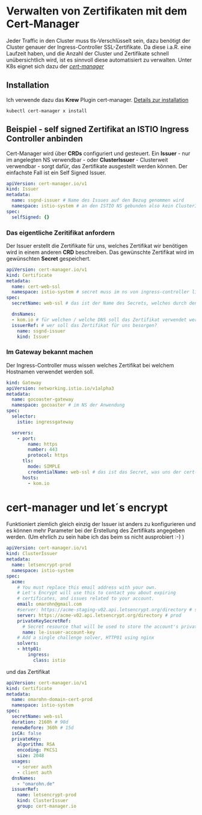 # Verwalten von Zertifikaten mit dem Cert-Manager

Jeder Traffic in den Cluster muss tls-Verschlüsselt sein, dazu benötigt der Cluster genauer der Ingress-Controller SSL-Zertifikate. Da diese i.a.R. eine Laufzeit haben, und die Anzahl der Cluster und Zertifikate schnell unübersichtlich wird, ist es sinnvoll diese automatisiert zu verwalten. Unter K8s eignet sich dazu der [*cert-manager*](https://cert-manager.io/docs/)

## Installation

Ich verwende dazu das **Krew** Plugin cert-manager. [Details zur installation](https://cert-manager.io/docs/installation/)

`kubectl cert-manager x install`

## Beispiel - self signed Zertifikat an ISTIO Ingress Controller anbinden

Cert-Manager wird über **CRDs** configuriert und gesteuert. Ein **Issuer** - nur im angelegten NS verwendbar - oder **ClusterIssuer** - Clusterweit verwendbar - sorgt dafür, das Zertifikate ausgestellt werden können. Der einfachste Fall ist ein Self Signed Issuer.

```yaml
apiVersion: cert-manager.io/v1
kind: Issuer
metadata:
  name: ssgnd-issuer # Name des Issues auf den Bezug genommen wird
  namespace: istio-system # an den ISTIO NS gebunden also kein ClusterIssuer, da der Ingress Controller die Secrets im NS von ISTIO benötigt.
spec:
  selfSigned: {}
```

### Das eigentliche Zeritifikat anfordern

Der Issuer erstellt die Zertifikate für uns, welches Zertifikat wir benötigen wird in einem anderen **CRD** beschreiben. Das gewünschte Zertifikat wird im gewünschten **Secret** gespeichert.

```yaml
apiVersion: cert-manager.io/v1
kind: Certificate
metadata:
  name: cert-web-ssl
  namespace: istio-system # secret muss im ns von ingress-controller liegen 
spec:
  secretName: web-ssl # das ist der Name des Secrets, welches durch den cert-manager angelegt werden soll

  dnsNames:
  - kom.io # für welchen / welche DNS soll das Zertifikat verwendet werden
  issuerRef: # wer soll das Zertifikat für uns besorgen?
    name: ssgnd-issuer
    kind: Issuer

```

### Im Gateway bekannt machen

Der Ingress-Controller muss wissen welches Zertifikat bei welchem Hostnamen verwendet werden soll.

```yaml
kind: Gateway
apiVersion: networking.istio.io/v1alpha3
metadata:
  name: gocoaster-gateway
  namespace: gocoaster # im NS der Anwendung
spec:
  selector:
    istio: ingressgateway

  servers:
    - port:
        name: https
        number: 443
        protocol: https
      tls:
        mode: SIMPLE
        credentialName: web-ssl # das ist das Secret, was uns der cert-manager angelegt hat
      hosts:
        - kom.io  
```

# cert-manager und let´s encrypt

Funktioniert ziemlich gleich einzig der Issuer ist anders zu konfigurieren und es können mehr Parameter bei der Erstellung des Zertifikats angegeben werden. (Um ehrlich zu sein habe ich das beim ss nicht ausprobiert :-) )

```yaml
apiVersion: cert-manager.io/v1
kind: ClusterIssuer
metadata:
  name: letsencrypt-prod
  namespace: istio-system
spec:
  acme:
    # You must replace this email address with your own.
    # Let's Encrypt will use this to contact you about expiring
    # certificates, and issues related to your account.
    email: omarohn@gmail.com
    #server: https://acme-staging-v02.api.letsencrypt.org/directory # stage
    server: https://acme-v02.api.letsencrypt.org/directory # prod
    privateKeySecretRef:
      # Secret resource that will be used to store the account's private key.
      name: le-issuer-account-key
    # Add a single challenge solver, HTTP01 using nginx
    solvers:
    - http01:
        ingress:
          class: istio
```

und das Zertifikat

```yaml
apiVersion: cert-manager.io/v1
kind: Certificate
metadata:
  name: omarohn-domain-cert-prod
  namespace: istio-system
spec:
  secretName: web-ssl
  duration: 2160h # 90d
  renewBefore: 360h # 15d
  isCA: false
  privateKey:
    algorithm: RSA
    encoding: PKCS1
    size: 2048
  usages:
    - server auth
    - client auth
  dnsNames:
    - "omarohn.de"
  issuerRef:
    name: letsencrypt-prod
    kind: ClusterIssuer
    group: cert-manager.io
```
